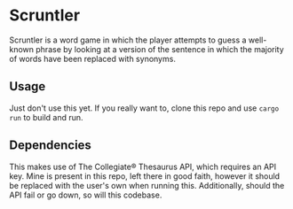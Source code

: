 # Scruntler #

Scruntler is a word game in which the player attempts to guess a well-known
phrase by looking at a version of the sentence in which the majority of words
have been replaced with synonyms.

## Usage ##

Just don't use this yet. If you really want to,  clone this repo and use `cargo
run` to build and run.

## Dependencies ##

This makes use of The Collegiate® Thesaurus API, which requires an API key.
Mine is present in this repo, left there in good faith, however it should be
replaced with the user's own when running this. Additionally, should the API
fail or go down, so will this codebase.
